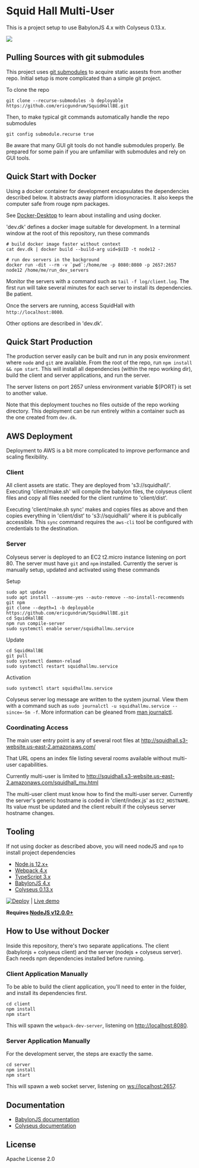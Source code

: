 # Squid Hall Multi-User

This is a project setup to use BabylonJS 4.x with Colyseus 0.13.x.

<img src="screenshot.png?raw=true" />

## Pulling Sources with git submodules

This project uses [git submodules](https://git-scm.com/book/en/v2/Git-Tools-Submodules)
to acquire static assests from another repo.
Initial setup is more complicated than a simple git project.

To clone the repo

```
git clone --recurse-submodules -b deployable https://github.com/ericgundrum/SquidHallBE.git
```

Then, to make typical git commands automatically handle the repo submodules

```
git config submodule.recurse true
```

Be aware that many GUI git tools do not handle submodules properly.
Be prepared for some pain if you are unfamiliar with submodules and rely on GUI tools.

## Quick Start with Docker

Using a docker container for development encapsulates the dependencies described below.
It abstracts away platform idiosyncracies.
It also keeps the computer safe from rouge npm packages.

See [Docker-Desktop](https://www.docker.com/products/docker-desktop)
to learn about installing and using docker.

'dev.dk' defines a docker image suitable for development.
In a terminal window at the root of this repository, run these commands

```
# build docker image faster without context
cat dev.dk | docker build --build-arg uid=$UID -t node12 -

# run dev servers in the background
docker run -dit --rm -v `pwd`:/home/me -p 8080:8080 -p 2657:2657 node12 /home/me/run_dev_servers
```

Monitor the servers with a command such as `tail -f log/client.log`.
The first run will take several minutes for each server to install its dependencies.
Be patient.

Once the servers are running, access SquidHall with `http://localhost:8080`.

Other options are described in 'dev.dk'.

## Quick Start Production

The production server easily can be built and run in any posix environment where
`node` and `git` are available. From the root of the repo, run
`npm install && npm start`. This will install all dependencies (within the repo working dir),
build the client and server applications, and run the server.

The server listens on port 2657 unless environment variable ${PORT} is set to another value.

Note that this deployment touches no files outside of the repo working directory.
This deployment can be run entirely within a container such as the one created from `dev.dk`.

## AWS Deployment

Deployment to AWS is a bit more complicated to improve performance and scaling flexibility.

### Client
All client assets are static. They are deployed from 's3://squidhall/'.
Executing 'client/make.sh' will compile the babylon files, the colyseus client files
and copy all files needed for the client runtime to 'client/dist'.

Executing 'client/make.sh sync' makes and copies files as above and then copies
everything in 'client/dist' to 's3://squidhall/' where it is publically accessible.
This `sync` command requires the `aws-cli` tool be configured with credentials to the destination.

### Server
Colyseus server is deployed to an EC2 t2.micro instance listening on port 80.
The server must have `git` and `npm` installed.
Currently the server is manually setup, updated and activated using these commands

Setup
```
sudo apt update
sudo apt install --assume-yes --auto-remove --no-install-recommends git npm
git clone --depth=1 -b deployable https://github.com/ericgundrum/SquidHallBE.git
cd SquidHallBE
npm run compile-server
sudo systemctl enable server/squidhallmu.service
```

Update
```
cd SquidHallBE
git pull
sudo systemctl daemon-reload
sudo systemctl restart squidhallmu.service
```

Activation
```
sudo systemctl start squidhallmu.service
```

Colyseus server log message are written to the system journal.
View them with a command such as
`sudo journalctl -u squidhallmu.service --since=-5m -f`.
More information can be gleaned from
[man journalctl](http://manpages.ubuntu.com/manpages/focal/en/man1/journalctl.1.html).

### Coordinating Access
The main user entry point is any of several root files at
http://squidhall.s3-website.us-east-2.amazonaws.com/

That URL opens an index file listing several rooms available without multi-user capabilities.

Currently multi-user is limited to
http://squidhall.s3-website.us-east-2.amazonaws.com/squidhall_mu.html

The multi-user client must know how to find the multi-user server.
Currently the server's generic hostname is coded in 'client/index.js'
as `EC2_HOSTNAME`. Its value must be updated and the client rebuilt
if the colyseus server hostname changes.

## Tooling

If not using docker as described above, you will need nodeJS and `npm` to install project dependencies

- [Node.js 12.x+](https://nodejs.org/)
- [Webpack 4.x](https://github.com/webpack/webpack)
- [TypeScript 3.x](https://github.com/Microsoft/TypeScript)
- [BabylonJS 4.x](https://github.com/BabylonJS/Babylon.js)
- [Colyseus 0.13.x](https://github.com/colyseus/colyseus)

[![Deploy](https://www.herokucdn.com/deploy/button.svg)](https://heroku.com/deploy)
| [Live demo](https://babylonjs-multiplayer.herokuapp.com/)

**Requires [NodeJS v12.0.0+](https://nodejs.org/en/download/)**

## How to Use without Docker

Inside this repository, there's two separate applications.
The client (babylonjs + colyseus client) and the server (nodejs + colyseus server).
Each needs npm dependencies installed before running.

### Client Application Manually

To be able to build the client application, you'll need to enter in the folder,
and install its dependencies first.

```
cd client
npm install
npm start
```

This will spawn the `webpack-dev-server`, listening on [http://localhost:8080](http://localhost:8080).


### Server Application Manually

For the development server, the steps are exactly the same.

```
cd server
npm install
npm start
```

This will spawn a web socket server, listening on [ws://localhost:2657](ws://localhost:2657).

## Documentation

- [BabylonJS documentation](https://doc.babylonjs.com/)
- [Colyseus documentation](https://docs.colyseus.io/)

## License

Apache License 2.0
